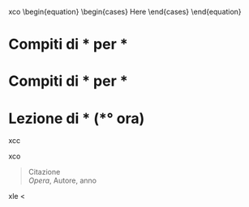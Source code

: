 xco 
\begin{equation} \begin{cases} Here \end{cases} \end{equation}

# Compiti di * per * 


# Compiti di * per * 


# Lezione di * (*° ora) 


xcc

xco 


> 
> Citazione<br /> *Opera*, Autore, anno

xle 
< 




<!--stackedit_data:
eyJoaXN0b3J5IjpbLTcyMDMxMTYxOCwtODU2MDYyMjA5LDQ5Mj
E1MTYzMiwzODc0MTQ2Niw3MzA5OTgxMTZdfQ==
-->